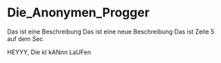 # Die_Anonymen_Progger

Das ist eine Beschreibung
Das ist eine neue Beschreibung 
Das ist Zeile 5 auf dem Sec

HEYYY, Die kI kANnn LaUFen